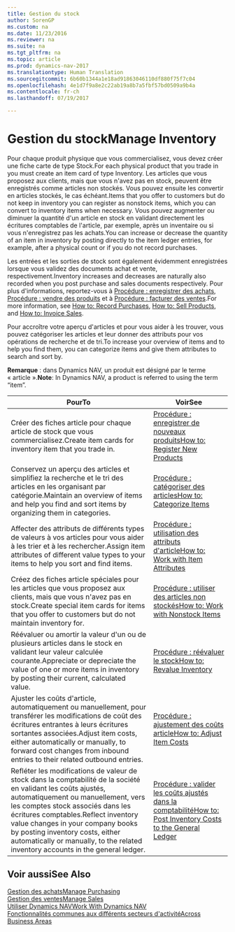 ```yaml
---
title: Gestion du stock
author: SorenGP
ms.custom: na
ms.date: 11/23/2016
ms.reviewer: na
ms.suite: na
ms.tgt_pltfrm: na
ms.topic: article
ms.prod: dynamics-nav-2017
ms.translationtype: Human Translation
ms.sourcegitcommit: 6b60b1344a1e18ad91863046110df880f75f7c04
ms.openlocfilehash: 4e1d7f9a8e2c22ab19a8b7a5fbf57bd0509a9b4a
ms.contentlocale: fr-ch
ms.lasthandoff: 07/19/2017

---
```


# <a name="manage-inventory"></a><span data-ttu-id="240e0-102">Gestion du stock</span><span class="sxs-lookup"><span data-stu-id="240e0-102">Manage Inventory</span></span>
<span data-ttu-id="240e0-103">Pour chaque produit physique que vous commercialisez, vous devez créer une fiche carte de type Stock.</span><span class="sxs-lookup"><span data-stu-id="240e0-103">For each physical product that you trade in you must create an item card of type Inventory.</span></span> <span data-ttu-id="240e0-104">Les articles que vous proposez aux clients, mais que vous n'avez pas en stock, peuvent être enregistrés comme articles non stockés. Vous pouvez ensuite les convertir en articles stockés, le cas échéant.</span><span class="sxs-lookup"><span data-stu-id="240e0-104">Items that you offer to customers but do not keep in inventory you can register as nonstock items, which you can convert to inventory items when necessary.</span></span> <span data-ttu-id="240e0-105">Vous pouvez augmenter ou diminuer la quantité d'un article en stock en validant directement les écritures comptables de l'article, par exemple, après un inventaire ou si vous n'enregistrez pas les achats.</span><span class="sxs-lookup"><span data-stu-id="240e0-105">You can increase or decrease the quantity of an item in inventory by posting directly to the item ledger entries, for example, after a physical count or if you do not record purchases.</span></span>

<span data-ttu-id="240e0-106">Les entrées et les sorties de stock sont également évidemment enregistrées lorsque vous validez des documents achat et vente, respectivement.</span><span class="sxs-lookup"><span data-stu-id="240e0-106">Inventory increases and decreases are naturally also recorded when you post purchase and sales documents respectively.</span></span> <span data-ttu-id="240e0-107">Pour plus d'informations, reportez-vous à [Procédure : enregistrer des achats](purchasing-how-record-purchases.md), [Procédure : vendre des produits](sales-how-sell-products.md) et à [Procédure : facturer des ventes](sales-how-invoice-sales.md).</span><span class="sxs-lookup"><span data-stu-id="240e0-107">For more information, see [How to: Record Purchases](purchasing-how-record-purchases.md), [How to: Sell Products](sales-how-sell-products.md), and [How to: Invoice Sales](sales-how-invoice-sales.md).</span></span>

<span data-ttu-id="240e0-108">Pour accroître votre aperçu d'articles et pour vous aider à les trouver, vous pouvez catégoriser les articles et leur donner des attributs pour vos opérations de recherche et de tri.</span><span class="sxs-lookup"><span data-stu-id="240e0-108">To increase your overview of items and to help you find them, you can categorize items and give them attributes to search and sort by.</span></span>   

<span data-ttu-id="240e0-109">**Remarque** : dans Dynamics NAV, un produit est désigné par le terme « article ».</span><span class="sxs-lookup"><span data-stu-id="240e0-109">**Note**: In Dynamics NAV, a product is referred to using the term “item”.</span></span>

|<span data-ttu-id="240e0-110">Pour</span><span class="sxs-lookup"><span data-stu-id="240e0-110">To</span></span> |<span data-ttu-id="240e0-111">Voir</span><span class="sxs-lookup"><span data-stu-id="240e0-111">See</span></span> |
|---|----|
|<span data-ttu-id="240e0-112">Créer des fiches article pour chaque article de stock que vous commercialisez.</span><span class="sxs-lookup"><span data-stu-id="240e0-112">Create item cards for inventory item that you trade in.</span></span>|[<span data-ttu-id="240e0-113">Procédure : enregistrer de nouveaux produits</span><span class="sxs-lookup"><span data-stu-id="240e0-113">How to: Register New Products</span></span>](inventory-how-register-new-products.md)|
|<span data-ttu-id="240e0-114">Conservez un aperçu des articles et simplifiez la recherche et le tri des articles en les organisant par catégorie.</span><span class="sxs-lookup"><span data-stu-id="240e0-114">Maintain an overview of items and help you find and sort items by organizing them in categories.</span></span>|[<span data-ttu-id="240e0-115">Procédure : catégoriser des articles</span><span class="sxs-lookup"><span data-stu-id="240e0-115">How to: Categorize Items</span></span>](inventory-how-categorize-items.md)|  
|<span data-ttu-id="240e0-116">Affecter des attributs de différents types de valeurs à vos articles pour vous aider à les trier et à les rechercher.</span><span class="sxs-lookup"><span data-stu-id="240e0-116">Assign item attributes of different value types to your items to help you sort and find items.</span></span>|[<span data-ttu-id="240e0-117">Procédure : utilisation des attributs d'article</span><span class="sxs-lookup"><span data-stu-id="240e0-117">How to: Work with Item Attributes</span></span>](inventory-how-work-item-attributes.md)|
|<span data-ttu-id="240e0-118">Créez des fiches article spéciales pour les articles que vous proposez aux clients, mais que vous n'avez pas en stock.</span><span class="sxs-lookup"><span data-stu-id="240e0-118">Create special item cards for items that you offer to customers but do not maintain inventory for.</span></span>|[<span data-ttu-id="240e0-119">Procédure : utiliser des articles non stockés</span><span class="sxs-lookup"><span data-stu-id="240e0-119">How to: Work with Nonstock Items</span></span>](inventory-how-work-nonstock-items.md)|
|<span data-ttu-id="240e0-120">Réévaluer ou amortir la valeur d'un ou de plusieurs articles dans le stock en validant leur valeur calculée courante.</span><span class="sxs-lookup"><span data-stu-id="240e0-120">Appreciate or depreciate the value of one or more items in inventory by posting their current, calculated value.</span></span>|[<span data-ttu-id="240e0-121">Procédure : réévaluer le stock</span><span class="sxs-lookup"><span data-stu-id="240e0-121">How to: Revalue Inventory</span></span>](inventory-how-revalue-inventory.md)|
|<span data-ttu-id="240e0-122">Ajuster les coûts d'article, automatiquement ou manuellement, pour transférer les modifications de coût des écritures entrantes à leurs écritures sortantes associées.</span><span class="sxs-lookup"><span data-stu-id="240e0-122">Adjust item costs, either automatically or manually, to forward cost changes from inbound entries to their related outbound entries.</span></span>|[<span data-ttu-id="240e0-123">Procédure : ajustement des coûts article</span><span class="sxs-lookup"><span data-stu-id="240e0-123">How to: Adjust Item Costs</span></span>](inventory-how-adjust-item-costs.md)|
|<span data-ttu-id="240e0-124">Refléter les modifications de valeur de stock dans la comptabilité de la société en validant les coûts ajustés, automatiquement ou manuellement, vers les comptes stock associés dans les écritures comptables.</span><span class="sxs-lookup"><span data-stu-id="240e0-124">Reflect inventory value changes in your company books by posting inventory costs, either automatically or manually, to the related inventory accounts in the general ledger.</span></span>|[<span data-ttu-id="240e0-125">Procédure : valider les coûts ajustés dans la comptabilité</span><span class="sxs-lookup"><span data-stu-id="240e0-125">How to: Post Inventory Costs to the General Ledger</span></span>](inventory-how-post-inventory-cost-gl.md)|

## <a name="see-also"></a><span data-ttu-id="240e0-126">Voir aussi</span><span class="sxs-lookup"><span data-stu-id="240e0-126">See Also</span></span>  
[<span data-ttu-id="240e0-127">Gestion des achats</span><span class="sxs-lookup"><span data-stu-id="240e0-127">Manage Purchasing</span></span>](purchasing-manage-purchasing.md)  
[<span data-ttu-id="240e0-128">Gestion des ventes</span><span class="sxs-lookup"><span data-stu-id="240e0-128">Manage Sales</span></span>](sales-manage-sales.md)  
[<span data-ttu-id="240e0-129">Utiliser Dynamics NAV</span><span class="sxs-lookup"><span data-stu-id="240e0-129">Work With Dynamics NAV</span></span>](ui-work-product.md)  
[<span data-ttu-id="240e0-130">Fonctionnalités communes aux différents secteurs d'activité</span><span class="sxs-lookup"><span data-stu-id="240e0-130">Across Business Areas</span></span>](ui-across-business-areas.md)

